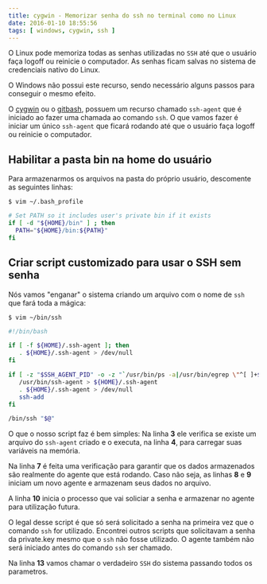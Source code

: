 ```yaml
---
title: cygwin - Memorizar senha do ssh no terminal como no Linux
date: 2016-01-10 18:55:56
tags: [ windows, cygwin, ssh ]
---
```


O Linux pode memoriza todas as senhas utilizadas no `SSH` até que o usuário faça logoff ou reinicie o computador.
As senhas ficam salvas no sistema de credenciais nativo do Linux.

O Windows não possui este recurso, sendo necessário alguns passos para conseguir o mesmo efeito.

<!-- more -->


O [cygwin][0] ou o [gitbash][1], possuem um recurso chamado `ssh-agent` que é iniciado ao fazer uma chamada ao comando `ssh`.
O que vamos fazer é iniciar um único `ssh-agent` que ficará rodando até que o usuário faça logoff ou reinicie o computador.

## Habilitar a pasta bin na home do usuário

Para armazenarmos os arquivos na pasta do próprio usuário, descomente as seguintes linhas:

`$ vim ~/.bash_profile`

```bash
# Set PATH so it includes user's private bin if it exists
if [ -d "${HOME}/bin" ] ; then
  PATH="${HOME}/bin:${PATH}"
fi
```

## Criar script customizado para usar o SSH sem senha
Nós vamos "enganar" o sistema criando um arquivo com o nome de `ssh` que fará toda a mágica:

`$ vim ~/bin/ssh`

```bash
#!/bin/bash

if [ -f ${HOME}/.ssh-agent ]; then
   . ${HOME}/.ssh-agent > /dev/null
fi

if [ -z "$SSH_AGENT_PID" -o -z "`/usr/bin/ps -a|/usr/bin/egrep \"^[ ]+$SSH_AGENT_PID\"`" ]; then
   /usr/bin/ssh-agent > ${HOME}/.ssh-agent
   . ${HOME}/.ssh-agent > /dev/null
   ssh-add
fi

/bin/ssh "$@"

```

O que o nosso script faz é bem simples:
Na linha **3** ele verifica se existe um arquivo do `ssh-agent` criado e o executa, na linha **4**, para carregar suas variáveis na memória.

Na linha **7** é feita uma verificação para garantir que os dados armazenados são realmente do agente que está rodando.
Caso não seja, as linhas **8** e **9** iniciam um novo agente e armazenam seus dados no arquivo.

A linha **10** inicia o processo que vai soliciar a senha e armazenar no agente para utilização futura.
 
O legal desse script é que só será solicitado a senha na primeira vez que o comando `ssh` for utilizado. 
Encontrei outros scripts que solicitavam a senha da private.key mesmo que o `ssh` não fosse utilizado.
O agente também não será iniciado antes do comando `ssh` ser chamado.

Na linha **13** vamos chamar o verdadeiro `SSH` do sistema passando todos os parametros.


[0]: https://cygwin.com/install.html
[1]: https://git-scm.com/downloads
